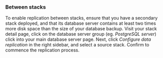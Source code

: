 <!-- usedin: [ _legacy_docker/Databases] - post: -->


### Between stacks

To enable replication between stacks, ensure that you have a secondary stack deployed, and that its database server contains at least two times more disk space than the size of your database backup. Visit your stack detail page, click on the database server group (eg. _PostgreSQL server_) click into your main database server page. Next, click _Configure data replication_ in the right sidebar, and select a source stack. Confirm to commence the replication process.


